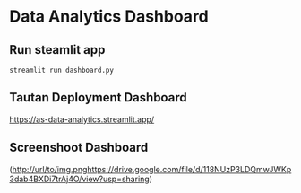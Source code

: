 # Data Analytics Dashboard

## Run steamlit app
```
streamlit run dashboard.py
```

## Tautan Deployment Dashboard
https://as-data-analytics.streamlit.app/


## Screenshoot Dashboard
([http://url/to/img.png](https://drive.google.com/file/d/118NUzP3LDQmwJWKp3dab4BXDi7trAj4O/view?usp=sharing)https://drive.google.com/file/d/118NUzP3LDQmwJWKp3dab4BXDi7trAj4O/view?usp=sharing)
